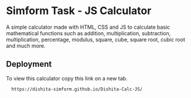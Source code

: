 
# Simform Task - JS Calculator

A simple calculator made with HTML, CSS and JS to calculate basic mathematical functions such as addition, multiplication, subtraction, multiplication, percentage, modulus, square, cube, square root, cubic root and much more.

## Deployment

To view this calculator copy this link on a new tab.

```bash
  https://dishita-simform.github.io/Dishita-Calc-JS/
```

